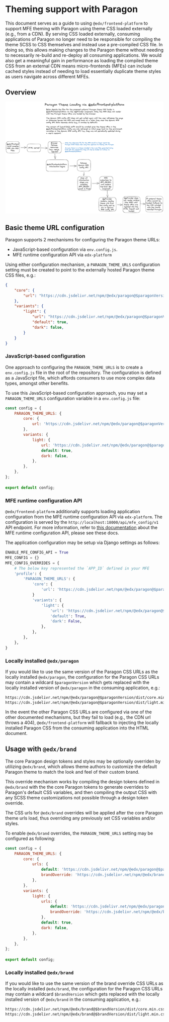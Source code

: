 # Theming support with Paragon

This document serves as a guide to using `@edx/frontend-platform` to support MFE theming with Paragon using theme CSS loaded externally (e.g., from a CDN). By serving CSS loaded externally, consuming applications of Paragon no longer need to be responsible for compiling the theme SCSS to CSS themselves and instead use a pre-compiled CSS file. In doing so, this allows making changes to the Paragon theme without needing to necessarily re-build and re-deploy all consuming applications. We would also get a meaningful gain in performance as loading the compiled theme CSS from an external CDN means micro-frontends (MFEs) can include cached styles instead of needing to load essentially duplicate theme styles as users navigate across different MFEs.

## Overview

![overview of paragon theme loader](./assets/paragon-theme-loader.png "Paragon theme loader")

## Basic theme URL configuration

Paragon supports 2 mechanisms for configuring the Paragon theme URLs:
* JavaScript-based configuration via `env.config.js`.
* MFE runtime configuration API via `edx-platform`

Using either configuration mechanism, a `PARAGON_THEME_URLS` configuration setting must be created to point to the externally hosted Paragon theme CSS files, e.g.:

```json
{
    "core": {
        "url": "https://cdn.jsdelivr.net/npm/@edx/paragon@$paragonVersion/dist/core.min.css"
    },
    "variants": {
        "light": {
            "url": "https://cdn.jsdelivr.net/npm/@edx/paragon@$paragonVersion/dist/light.min.css",
            "default": true,
            "dark": false,
        }
    }
}
```

### JavaScript-based configuration

One approach to configuring the `PARAGON_THEME_URLS` is to create a `env.config.js` file in the root of the repository. The configuration is defined as a JavaScript file, which affords consumers to use more complex data types, amongst other benefits.

To use this JavaScript-based configuration approach, you may set a `PARAGON_THEME_URLS` configuration variable in a `env.config.js` file:

```js
const config = {
    PARAGON_THEME_URLS: {
        core: {
            url: 'https://cdn.jsdelivr.net/npm/@edx/paragon@$paragonVersion/dist/core.min.css',
        },
        variants: {
            light: {
                url: 'https://cdn.jsdelivr.net/npm/@edx/paragon@$paragonVersion/dist/light.min.css',
                default: true,
                dark: false,
            },
        },
    },
};

export default config;
```

### MFE runtime configuration API

`@edx/frontend-platform` additionally supports loading application configuration from the MFE runtime configuration API via `edx-platform`. The configuration is served by the `http://localhost:18000/api/mfe_config/v1` API endpoint. For more information, refer to [this documentation](https://github.com/openedx/edx-platform/blob/master/lms/djangoapps/mfe_config_api/docs/decisions/0001-mfe-config-api.rst) about the MFE runtime configuration API, please see these docs.

The application configuration may be setup via Django settings as follows:

```python
ENABLE_MFE_CONFIG_API = True
MFE_CONFIG = {}
MFE_CONFIG_OVERRIDES = {
    # The below key represented the `APP_ID` defined in your MFE
    'profile': {
        'PARAGON_THEME_URLS': {
            'core': {
                'url': 'https://cdn.jsdelivr.net/npm/@edx/paragon@$paragonVersion/dist/core.min.css',
            }
            'variants': {
                'light': {
                    'url': 'https://cdn.jsdelivr.net/npm/@edx/paragon@$paragonVersion/dist/light.min.css',
                    'default': True,
                    'dark': False,
                },
            },
        },
    },
}
```

### Locally installed `@edx/paragon`

If you would like to use the same version of the Paragon CSS URLs as the locally installed `@edx/paragon`, the configuration for the Paragon CSS URLs may contain a wildcard `$paragonVersion` which gets replaced with the locally installed version of `@edx/paragon` in the consuming application, e.g.:

```shell
https://cdn.jsdelivr.net/npm/@edx/paragon@$paragonVersion/dist/core.min.css
https://cdn.jsdelivr.net/npm/@edx/paragon@$paragonVersion/dist/light.min.css
```

In the event the other Paragon CSS URLs are configured via one of the other documented mechanisms, but they fail to load (e.g., the CDN url throws a 404), `@edx/frontend-platform` will fallback to injecting the locally installed Paragon CSS from the consuming application into the HTML document.

## Usage with `@edx/brand`

The core Paragon design tokens and styles may be optionally overriden by utilizing `@edx/brand`, which allows theme authors to customize the default Paragon theme to match the look and feel of their custom brand.

This override mechanism works by compiling the design tokens defined in `@edx/brand` with the the core Paragon tokens to generate overrides to Paragon's default CSS variables, and then compiling the output CSS with any SCSS theme customizations not possible through a design token override.

The CSS urls for `@edx/brand` overrides will be applied after the core Paragon theme urls load, thus overriding any previously set CSS variables and/or styles.

To enable `@edx/brand` overrides, the `PARAGON_THEME_URLS` setting may be configured as following:

```js
const config = {
    PARAGON_THEME_URLS: {
        core: {
            urls: {
                default: 'https://cdn.jsdelivr.net/npm/@edx/paragon@$paragonVersion/dist/core.min.css',
                brandOverride: 'https://cdn.jsdelivr.net/npm/@edx/brand-edx.org@#brandVersion/dist/core.min.css',
            },
        },
        variants: {
            light: {
                urls: {
                    default: 'https://cdn.jsdelivr.net/npm/@edx/paragon@$paragonVersion/dist/light.min.css',
                    brandOverride: 'https://cdn.jsdelivr.net/npm/@edx/brand-edx.org@$brandVersion/dist/light.min.css',
                },
                default: true,
                dark: false,
            },
        },
    },
};

export default config;
```

### Locally installed `@edx/brand`

If you would like to use the same version of the brand override CSS URLs as the locally installed `@edx/brand`, the configuration for the Paragon CSS URLs may contain a wildcard `$brandVersion` which gets replaced with the locally installed version of `@edx/brand` in the consuming application, e.g.:

```shell
https://cdn.jsdelivr.net/npm/@edx/brand@$brandVersion/dist/core.min.css
https://cdn.jsdelivr.net/npm/@edx/brand@$brandVersion/dist/light.min.css
```
